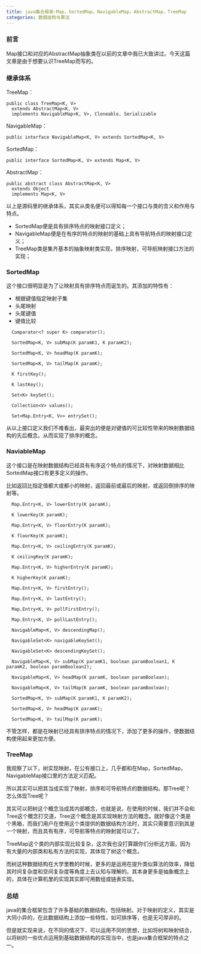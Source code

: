 ```yaml
---
title: java集合框架-Map，SortedMap，NavigableMap，AbstractMap，TreeMap
categories: 数据结构与算法
---
```


### 前言

Map接口和对应的AbstractMap抽象类在以前的文章中我已大致讲过。今天这篇文章是由于想要认识TreeMap而写的。

### 继承体系

TreeMap：

```
public class TreeMap<K, V>
  extends AbstractMap<K, V>
  implements NavigableMap<K, V>, Cloneable, Serializable
```

NavigableMap：

```
public interface NavigableMap<K, V> extends SortedMap<K, V> 
```

SortedMap：

```
public interface SortedMap<K, V> extends Map<K, V>
```

AbstractMap：

```
public abstract class AbstractMap<K, V>
  extends Object
  implements Map<K, V>
```

以上是源码里的继承体系，其实从类名便可以得知每一个接口与类的含义和作用与特点。

* SortedMap便是具有排序特点的映射接口定义；
* NavigableMap便是在有序的特点的映射的基础上具有导航特点的映射接口定义；
* TreeMap类是集齐基本的抽象映射类实现，排序映射，可导航映射接口方法的实现；

### SortedMap

这个接口很明显是为了让映射具有排序特点而诞生的。其添加的特性有：

* 根据键值指定映射子集
* 头尾映射
* 头尾键值
* 键值比较

```
  Comparator<? super K> comparator();
  
  SortedMap<K, V> subMap(K paramK1, K paramK2);
  
  SortedMap<K, V> headMap(K paramK);
  
  SortedMap<K, V> tailMap(K paramK);
  
  K firstKey();
  
  K lastKey();
  
  Set<K> keySet();
  
  Collection<V> values();
  
  Set<Map.Entry<K, V>> entrySet();
```

从以上接口定义我们不难看出，最突出的便是对键值的可比较性带来的映射数据结构的先后概念。从而实现了排序的概念。

### NaviableMap

这个接口是在映射数据结构已经具有有序这个特点的情况下，对映射数据相比SortedMap接口有更多定义的操作。

比如返回比指定值都大或都小的映射，返回最前或最后的映射，或返回倒排序的映射等。

```
  Map.Entry<K, V> lowerEntry(K paramK);
  
  K lowerKey(K paramK);
  
  Map.Entry<K, V> floorEntry(K paramK);
  
  K floorKey(K paramK);
  
  Map.Entry<K, V> ceilingEntry(K paramK);
  
  K ceilingKey(K paramK);
  
  Map.Entry<K, V> higherEntry(K paramK);
  
  K higherKey(K paramK);
  
  Map.Entry<K, V> firstEntry();
  
  Map.Entry<K, V> lastEntry();
  
  Map.Entry<K, V> pollFirstEntry();
  
  Map.Entry<K, V> pollLastEntry();
  
  NavigableMap<K, V> descendingMap();
  
  NavigableSet<K> navigableKeySet();
  
  NavigableSet<K> descendingKeySet();
  
  NavigableMap<K, V> subMap(K paramK1, boolean paramBoolean1, K paramK2, boolean paramBoolean2);
  
  NavigableMap<K, V> headMap(K paramK, boolean paramBoolean);
  
  NavigableMap<K, V> tailMap(K paramK, boolean paramBoolean);
  
  SortedMap<K, V> subMap(K paramK1, K paramK2);
  
  SortedMap<K, V> headMap(K paramK);
  
  SortedMap<K, V> tailMap(K paramK);
```

不管怎样，都是在映射已经具有排序特点的情况下，添加了更多的操作，使数据结构使用起来更加方便。

### TreeMap

我观察了以下，树实现映射，在公有接口上，几乎都和在Map，SortedMap，NavigableMap接口里的方法定义匹配。

所以其实可以把其当成实现了映射，排序和可导航特点的数据结构。那Tree呢？怎么体现Tree呢？

其实可以把树这个概念当成其内部概念，也就是说，在使用的时候，我们并不会和Tree这个概念打交道，Tree这个概念是其实现映射方法的概念。就好像这个类是个黑箱，而我们用户在使用这个类提供的数据结构方法时，其实只需要意识到其是一个映射，而且具有有序，可导航等特点的映射就可以了。

TreeMap这个类的内部实现比较复杂，这次我也没打算跟你们分析这方面，因为有大量的内部类和私有方法的实现，其体现了树这个概念。

而树这种数据结构在大学里教的时候，更多的是运用在提升类似算法的效率，降低其时间复杂度和空间复杂度等角度上去认知与理解的。其本身更多是抽象概念上的，具体在计算机里的实现其实即可用数组或链表实现。

### 总结

java的集合框架包含了许多基础的数据结构，包括映射。对于映射的定义，其实是大同小异的，在此数据结构上添加一些特性，如可排序等，也是无可厚非的。

但是就实现来说，在不同的情况下，可以运用不同的思想，比如将树和映射结合，以将树的一些优点运用到基础数据结构的实现当中，也是java集合框架的特点之一。